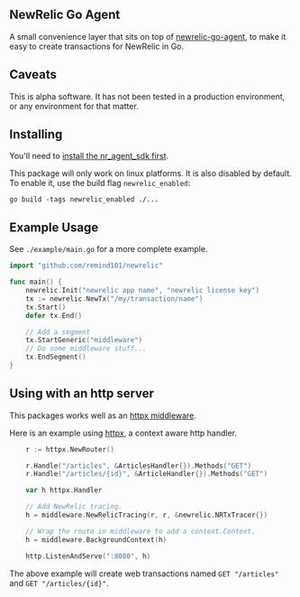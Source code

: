 ## NewRelic Go Agent

A small convenience layer that sits on top of [newrelic-go-agent](https://github.com/paulsmith/newrelic-go-agent), to make
it easy to create transactions for NewRelic in Go.

## Caveats

This is alpha software. It has not been tested in a production environment, or any environment for that matter.

## Installing

You'll need to [install the nr_agent_sdk first](https://docs.newrelic.com/docs/agents/agent-sdk/installation-configuration/installing-agent-sdk).

This package will only work on linux platforms. It is also disabled by default. To enable it, use the build flag `newrelic_enabled`:

```
go build -tags newrelic_enabled ./...
```

## Example Usage

See `./example/main.go` for a more complete example.

``` go
import "github.com/remind101/newrelic"

func main() {
    newrelic.Init("newrelic app name", "newrelic license key")
    tx := newrelic.NewTx("/my/transaction/name")
    tx.Start()
    defer tx.End()

    // Add a segment
    tx.StartGeneric("middleware")
    // Do some middleware stuff...
    tx.EndSegment()
}
```

## Using with an http server

This packages works well as an [httpx middleware](https://github.com/remind101/pkg/blob/master/httpx/middleware/newrelic_tracer.go).

Here is an example using [httpx](https://github.com/remind101/pkg/tree/master/httpx), a context aware http handler.

``` go
    r := httpx.NewRouter()

    r.Handle("/articles", &ArticlesHandler{}).Methods("GET")
    r.Handle("/articles/{id}", &ArticleHandler{}).Methods("GET")

    var h httpx.Handler

    // Add NewRelic tracing.
    h = middleware.NewRelicTracing(r, r, &newrelic.NRTxTracer{})

    // Wrap the route in middleware to add a context.Context.
    h = middleware.BackgroundContext(h)

    http.ListenAndServe(":8080", h)
```

The above example will create web transactions named `GET "/articles"` and `GET "/articles/{id}"`.
